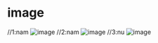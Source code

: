 # image
//1:nam
![image](https://user-images.githubusercontent.com/65121835/201456883-5eaf13d1-9319-42d4-bf84-f513fefd7312.png)
//2:nam
![image](https://user-images.githubusercontent.com/65121835/201456941-f1265815-349a-4e1c-94de-0bce28c3762e.png)
//3:nu
![image](https://user-images.githubusercontent.com/65121835/201456976-0f7a306a-4505-40ed-8699-432c254308d0.png)





